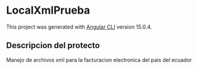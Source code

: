 # LocalXmlPrueba

This project was generated with [Angular CLI](https://github.com/angular/angular-cli) version 15.0.4.

## Descripcion del protecto

Manejo de archivos xml para la facturacion electronica del pais del ecuador



